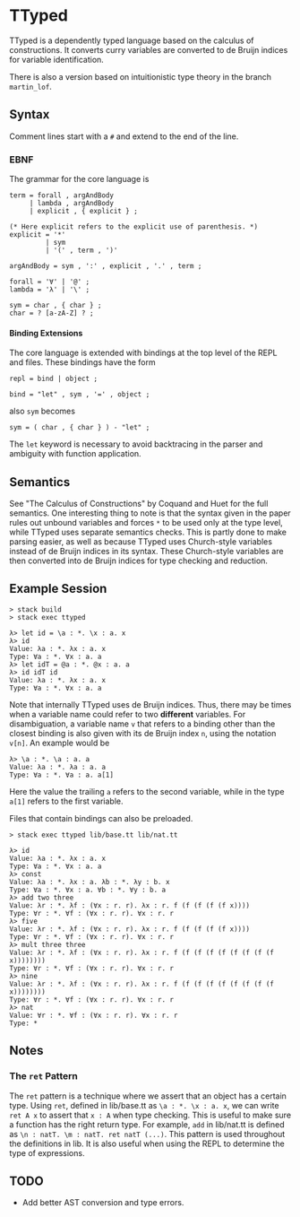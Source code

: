 
# TTyped

TTyped is a dependently typed language based on the calculus of constructions.
It converts curry variables are converted to de Bruijn indices for variable
identification.

There is also a version based on intuitionistic type theory in the branch
`martin_lof`.

## Syntax

Comment lines start with a `#` and extend to the end of the line.

### EBNF

The grammar for the core language is

```
term = forall , argAndBody
     | lambda , argAndBody
     | explicit , { explicit } ;

(* Here explicit refers to the explicit use of parenthesis. *)
explicit = '*'
         | sym
         | '(' , term , ')'

argAndBody = sym , ':' , explicit , '.' , term ;

forall = '∀' | '@' ;
lambda = 'λ' | '\' ;

sym = char , { char } ;
char = ? [a-zA-Z] ? ;
```

#### Binding Extensions

The core language is extended with bindings at the top level of the REPL and
files. These bindings have the form

```
repl = bind | object ;

bind = "let" , sym , '=' , object ;
```

also `sym` becomes

```
sym = ( char , { char } ) - "let" ;
```

The `let` keyword is necessary to avoid backtracing in the parser and ambiguity
with function application.

## Semantics

See "The Calculus of Constructions" by Coquand and Huet for the full semantics.
One interesting thing to note is that the syntax given in the paper rules out
unbound variables and forces `*` to be used only at the type level, while TTyped
uses separate semantics checks. This is partly done to make parsing easier, as
well as because TTyped uses Church-style variables instead of de Bruijn indices
in its syntax. These Church-style variables are then converted into de Bruijn
indices for type checking and reduction.

## Example Session

```
> stack build
> stack exec ttyped

λ> let id = \a : *. \x : a. x
λ> id
Value: λa : *. λx : a. x
Type: ∀a : *. ∀x : a. a
λ> let idT = @a : *. @x : a. a
λ> id idT id
Value: λa : *. λx : a. x
Type: ∀a : *. ∀x : a. a
```

Note that internally TTyped uses de Bruijn indices. Thus, there may be times
when a variable name could refer to two **different** variables. For
disambiguation, a variable name `v` that refers to a binding other than the
closest binding is also given with its de Bruijn index `n`, using the notation
`v[n]`. An example would be

```
λ> \a : *. \a : a. a
Value: λa : *. λa : a. a
Type: ∀a : *. ∀a : a. a[1]
```

Here the value the trailing `a` refers to the second variable, while in the type
`a[1]` refers to the first variable.

Files that contain bindings can also be preloaded.

```
> stack exec ttyped lib/base.tt lib/nat.tt

λ> id
Value: λa : *. λx : a. x
Type: ∀a : *. ∀x : a. a
λ> const
Value: λa : *. λx : a. λb : *. λy : b. x
Type: ∀a : *. ∀x : a. ∀b : *. ∀y : b. a
λ> add two three
Value: λr : *. λf : (∀x : r. r). λx : r. f (f (f (f (f x))))
Type: ∀r : *. ∀f : (∀x : r. r). ∀x : r. r
λ> five
Value: λr : *. λf : (∀x : r. r). λx : r. f (f (f (f (f x))))
Type: ∀r : *. ∀f : (∀x : r. r). ∀x : r. r
λ> mult three three
Value: λr : *. λf : (∀x : r. r). λx : r. f (f (f (f (f (f (f (f (f x))))))))
Type: ∀r : *. ∀f : (∀x : r. r). ∀x : r. r
λ> nine
Value: λr : *. λf : (∀x : r. r). λx : r. f (f (f (f (f (f (f (f (f x))))))))
Type: ∀r : *. ∀f : (∀x : r. r). ∀x : r. r
λ> nat
Value: ∀r : *. ∀f : (∀x : r. r). ∀x : r. r
Type: *
```

## Notes

### The `ret` Pattern

The `ret` pattern is a technique where we assert that an object has a certain
type. Using `ret`, defined in lib/base.tt as `\a : *. \x : a. x`, we can
write `ret A x` to assert that `x : A` when type checking. This is useful to
make sure a function has the right return type. For example, `add` in lib/nat.tt
is defined as `\n : natT. \m : natT. ret natT (...)`. This pattern is used
throughout the definitions in lib. It is also useful when using the REPL to
determine the type of expressions.

## TODO

- Add better AST conversion and type errors.
